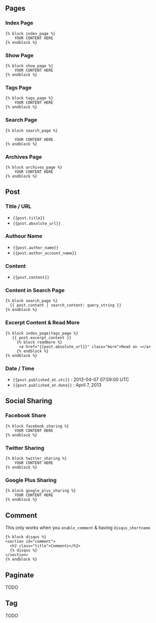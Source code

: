 ## Pages

### Index Page

```
{% block index_page %}
    YOUR CONTENT HERE
{% endblock %}
```

### Show Page

```
{% block show_page %}
    YOUR CONTENT HERE
{% endblock %}
```

### Tags Page

```
{% block tags_page %}
    YOUR CONTENT HERE
{% endblock %}
```

### Search Page

```
{% block search_page %}

    YOUR CONTENT HERE
{% endblock %}
```

###  Archives Page

```
{% block archives_page %}
    YOUR CONTENT HERE
{% endblock %}
```


## Post

### Title / URL

* `{{post.title}}`
* `{{post.absolute_url}}`

### Authour Name

* `{{post.author_name}}`
* `{{post.author_account_name}}`

### Content

* `{{post.content}}`

### Content in Search Page

```
{% block search_page %}
  {{ post.content | search_content: query_string }}
{% endblock %}

```

### Excerpt Content & Read More

```
{% block index_page|tags_page %}
   {{ post.excerpt_content }}
     {% block readmore %}
      <a href="{{post.absolute_url}}" class="more">Read on →</a>
     {% endblock %}
{% endblock %}
```

### Date / Time

* `{{post.published_at.utc}}` : 2013-04-07 07:59:00 UTC
* `{{post.published_at.date}}` : April  7, 2013


## Social Sharing

### Facebook Share

```
{% block facebook_sharing %}
    YOUR CONTENT HERE
{% endblock %}

```

### Twitter Sharing

```
{% block twitter_sharing %}
    YOUR CONTENT HERE
{% endblock %}

```

### Google Plus Sharing


```
{% block google_plus_sharing %}
    YOUR CONTENT HERE
{% endblock %}

```

## Comment

This only works when you `enable_comment` & having `disqus_shortname`

```
{% block disqus %}
<section id="comment">
  <h2 class="title">Comments</h2>
  {% disqus %}
</section>
{% endblock %}
```

## Paginate

TODO 

## Tag

TODO